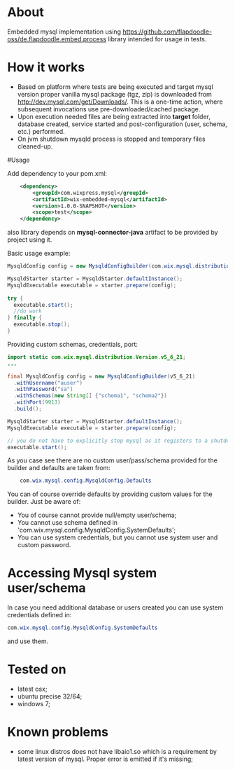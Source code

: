 # About

Embedded mysql implementation using https://github.com/flapdoodle-oss/de.flapdoodle.embed.process library intended for usage in tests.

# How it works

 - Based on platform where tests are being executed and target mysql version proper vanilla mysql package (tgz, zip) is downloaded from http://dev.mysql.com/get/Downloads/. This is a one-time action, where subsequent invocations use pre-downloaded/cached package.
 - Upon execution needed files are being extracted into **target** folder, database created, service started and post-configuration (user, schema, etc.) performed.
 - On jvm shutdown mysqld process is stopped and temporary files cleaned-up.

#Usage

Add dependency to your pom.xml:

```xml
    <dependency>
        <groupId>com.wixpress.mysql</groupId>
        <artifactId>wix-embedded-mysql</artifactId>
        <version>1.0.0-SNAPSHOT</version>
        <scope>test</scope>
    </dependency>        
```

also library depends on **mysql-connector-java** artifact to be provided by project using it.

Basic usage example:

```java
MysqldConfig config = new MysqldConfigBuilder(com.wix.mysql.distribution.Version.v5_5_40).build();

MysqldStarter starter = MysqldStarter.defaultInstance();
MysqldExecutable executable = starter.prepare(config);
 
try {
  executable.start();
  //do work
} finally {
  executable.stop();
}
```

Providing custom schemas, credentials, port:

```java
import static com.wix.mysql.distribution.Version.v5_6_21;
...

final MysqldConfig config = new MysqldConfigBuilder(v5_6_21)
  .withUsername("auser")
  .withPassword("sa")
  .withSchemas(new String[] {"schema1", "schema2"})
  .withPort(9913)
  .build();

MysqldStarter starter = MysqldStarter.defaultInstance();
MysqldExecutable executable = starter.prepare(config);

// you do not have to explicitly stop mysql as it registers to a shutdown hook for that. 
executable.start();

```

As you case see there are no custom user/pass/schema provided for the builder and defaults are taken from:

```java
    com.wix.mysql.config.MysqldConfig.Defaults
```

You can of course override defaults by providing custom values for the builder. Just be aware of:
 - You of course cannot provide null/empty user/schema;
 - You cannot use schema defined in 'com.wix.mysql.config.MysqldConfig.SystemDefaults';
 - You can use system credentials, but you cannot use system user and custom password.

# Accessing Mysql system user/schema

In case you need additional database or users created you can use system credentials defined in:

```java
com.wix.mysql.config.MysqldConfig.SystemDefaults
```

and use them.

# Tested on
 - latest osx;
 - ubuntu precise 32/64;
 - windows 7;

# Known problems
 - some linux distros does not have libaio1.so which is a requirement by latest version of mysql. Proper error is emitted if it's missing;
